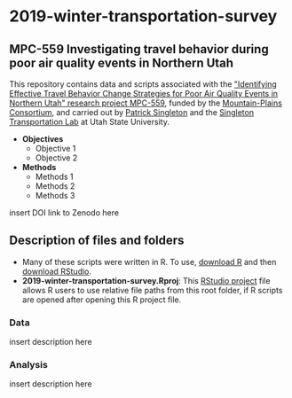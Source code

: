 # 2019-winter-transportation-survey

## MPC-559 Investigating travel behavior during poor air quality events in Northern Utah

This repository contains data and scripts associated with the ["Identifying Effective Travel Behavior Change Strategies for Poor Air Quality Events in Northern Utah" research project MPC-559](https://www.mountain-plains.org/research/details.php?id=456), funded by the [Mountain-Plains Consortium](https://www.mountain-plains.org/), and carried out by [Patrick Singleton](https://engineering.usu.edu/cee/people/faculty/singleton-patrick) and the [Singleton Transportation Lab](https://engineering.usu.edu/cee/research/labs/patrick-singleton/) at Utah State University. 

* **Objectives**
    * Objective 1
    * Objective 2
* **Methods**
    * Methods 1
    * Methods 2
    * Methods 3

insert DOI link to Zenodo here

## Description of files and folders

* Many of these scripts were written in R. To use, [download R](https://cloud.r-project.org/) and then [download RStudio](https://posit.co/download/rstudio-desktop/#download).
* **2019-winter-transportation-survey.Rproj**: This [RStudio project](https://support.posit.co/hc/en-us/articles/200526207-Using-RStudio-Projects) file allows R users to use relative file paths from this root folder, if R scripts are opened after opening this R project file. 

### Data
insert description here

### Analysis
insert description here
